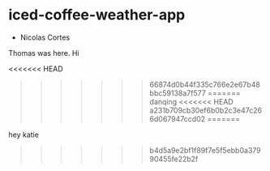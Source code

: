 # iced-coffee-weather-app


* Nicolas Cortes

Thomas was here. Hi

<<<<<<< HEAD

>>>>>>> 66874d0b44f335c766e2e67b48bbc59138a7f577
=======
danqing
<<<<<<< HEAD
>>>>>>> a231b709cb30ef6b0b2c3e47c266d067947ccd02
=======


hey katie
>>>>>>> b4d5a9e2bf1f89f7e5f5ebb0a37990455fe22b2f
